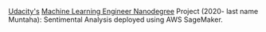 [Udacity's](https://github.com/udacity/sagemaker-deployment/tree/master/README.md) [Machine Learning Engineer Nanodegree](https://www.udacity.com/certificate/R7MDNJ4H) Project (2020- last name Muntaha): Sentimental Analysis deployed using AWS SageMaker. 
